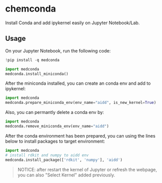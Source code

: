 # chemconda
Install Conda and add ipykernel easily on Jupyter Notebook/Lab.

## Usage

On your Jupyter Notebook, run the following code:

```python
!pip install -q medconda

import medconda
medconda.install_miniconda()
```

After the miniconda installed, you can create an conda env and add to ipykernel:

```python
import medconda
medconda.prepare_miniconda_env(env_name="aidd", is_new_kernel=True)
```

Also, you can permantly delete a conda env by:

```python
import medconda
medconda.remove_miniconda_env(env_name="aidd")
```

After the conda environment has been prepared, you can using the lines below to install packages to target environment:

```python
import medconda
# install rdkit and numpy to aidd env 
medconda.install_package(['rdkit', 'numpy'], 'aidd')
```

> NOTICE: after restart the kernel of Jupyter or refresh the webpage, you can also "Select Kernel" added previously. 
